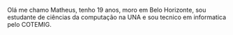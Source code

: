 Olá me chamo Matheus, tenho 19 anos, moro em Belo Horizonte, sou estudante de ciências da computação na UNA e sou tecnico em informatica pelo COTEMIG.
